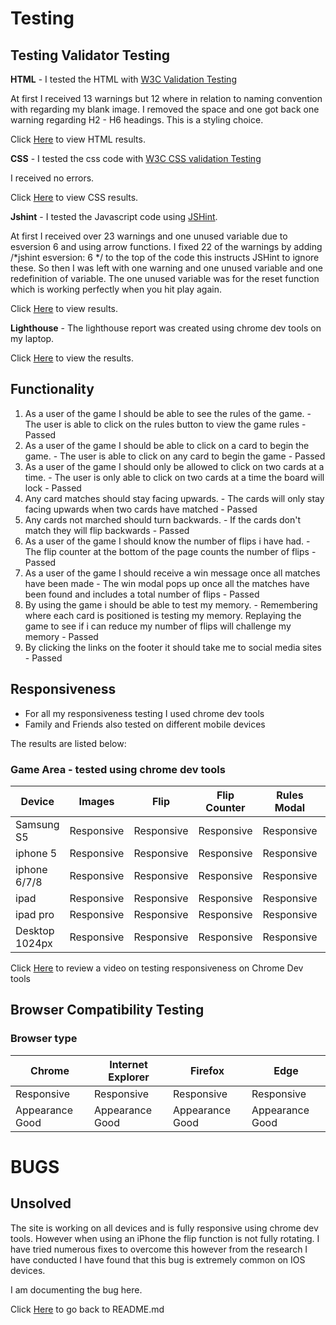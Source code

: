 # Testing 

## Testing Validator Testing 
 **HTML** - I tested the HTML with [W3C Validation Testing](https://validator.w3.org/) 

 At first I received 13 warnings but 12 where in relation to naming convention with regarding my blank image. I removed the space and one got back one warning regarding H2 - H6 headings. This is a styling choice. 

 Click [Here](/assets/readme-docs/html.png) to view HTML results.

 **CSS** - I tested the css code with [W3C CSS validation Testing](https://jigsaw.w3.org/css-validator/)

 I received no errors. 

 Click [Here](/assets/readme-docs/css.png) to view CSS results.

 **Jshint** - I tested the Javascript code using [JSHint](https://jshint.com/).

 At first I received over 23 warnings and one unused variable due to esversion 6 and using arrow functions. I fixed 22 of the warnings by adding  /*jshint esversion: 6 */ to the top of the code this instructs JSHint to ignore these. So then I was left with one warning and one unused variable and one redefinition of variable. The one unused variable was for the reset function which is working perfectly when you hit play again. 

 Click [Here](/assets/readme-docs/JSHint.png) to view results.

 **Lighthouse** - The lighthouse report was created using chrome dev tools on my laptop. 

 Click [Here](/assets/readme-docs/lighthouse.png) to view the results. 

 ## Functionality 
1. As a user of the game I should be able to see the rules of the game. - The user is able to click on the rules button to view the game rules - Passed 
1. As a user of the game I should be able to click on a card to begin the game. - The user is able to click on any card to begin the game - Passed 
1. As a user of the game I should only be allowed to click on two cards at a time. - The user is only able to click on two cards at a time the board will lock - Passed
1. Any card matches should stay facing upwards. - The cards will only stay facing upwards when two cards have matched - Passed
1. Any cards not marched should turn backwards. - If the cards don't match they will flip backwards - Passed 
1. As a user of the game I should know the number of flips i have had. - The flip counter at the bottom of the page counts the number of flips - Passed
1. As a user of the game I should receive a win message once all matches have been made - The win modal pops up once all the matches have been found and includes a total number of flips - Passed
1. By using the game i should be able to test my memory. - Remembering where each card is positioned is testing my memory. Replaying the game to see if i can reduce my number of flips will challenge my memory - Passed 
1. By clicking the links on the footer it should take me to social media sites - Passed 

## Responsiveness 

- For all my responsiveness testing I used chrome dev tools
- Family and Friends also tested on different mobile devices

The results are listed below:

### Game Area -  tested using chrome dev tools
|Device    |Images     |Flip    |Flip Counter   |Rules Modal    |Win Modal
|---       |---        |---     |---   |--- |--- 
|Samsung S5     |Responsive      |Responsive     | Responsive|Responsive|Responsive|
|iphone 5   |Responsive |Responsive |Responsive|Responsive|Responsive|
|iphone 6/7/8     |Responsive      |Responsive     |  Responsive     |Responsive|Responsive|
|ipad     |Responsive      |Responsive    |Responsive       |Responsive|Responsive|
|ipad pro |Responsive      |Responsive    |Responsive       |Responsive|Responsive|
|Desktop 1024px |Responsive      |Responsive    |Responsive       |Responsive|Responsive|

Click [Here](https://vimeo.com/653126593/23b7fb45ca) to review a video on testing responsiveness on Chrome Dev tools 

## Browser Compatibility Testing
### **Browser type**

 |**Chrome**|**Internet Explorer**|**Firefox**|**Edge**|
 |---|---|---|---|
 |Responsive|Responsive|Responsive|Responsive|
 |Appearance Good|Appearance Good|Appearance Good|Appearance Good|
 
 # BUGS

## Unsolved

The site is working on all devices and is fully responsive using chrome dev tools. However when using an iPhone the flip function is not fully rotating. I have tried numerous fixes to overcome this however from the research I have conducted I have found that this bug is extremely common on IOS devices. 

I am documenting the bug here.

Click [Here](/README.md) to go back to README.md